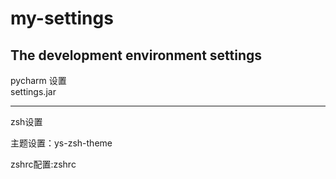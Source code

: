 # my-settings
The development environment  settings
---
pycharm 设置  
settings.jar  

------

zsh设置

主题设置：ys-zsh-theme

zshrc配置:zshrc